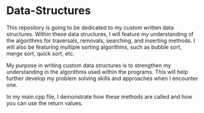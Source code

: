 # Data-Structures

  This repository is going to be dedicated to my custom written data structures. Within these data structures, I will feature my understanding of the algorithms for traversals, removals, searching, and inserting methods. I will also be featuring multiple sorting algorithms, such as bubble sort, merge sort, quick sort, etc. 
  
  My purpose in writing custom data structures is to strengthen my understanding in the algorithms used within the programs. This will help further develop my problem solving skills and approaches when I encounter one. 
  
  In my main.cpp file, I demonstrate how these methods are called and how you can use the return values. 
